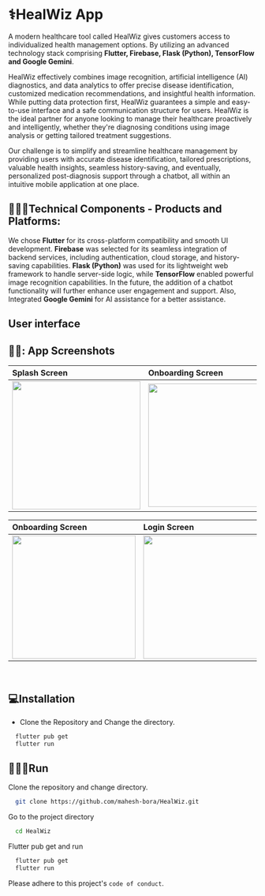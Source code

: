 # ⚕️HealWiz App 

A modern healthcare tool called HealWiz gives customers access to individualized health management options. By utilizing an advanced technology stack comprising **Flutter, Firebase, Flask (Python), TensorFlow  and Google Gemini**.

HealWiz effectively combines image recognition, artificial intelligence (AI) diagnostics, and data analytics to offer precise disease identification, customized medication recommendations, and insightful health information. While putting data protection first, HealWiz guarantees a simple and easy-to-use interface and a safe communication structure for users. HealWiz is the ideal partner for anyone looking to manage their healthcare proactively and intelligently, whether they're diagnosing conditions using image analysis or getting tailored treatment suggestions.


Our challenge is to simplify and streamline healthcare management by providing users with accurate disease identification, tailored prescriptions, valuable health insights, seamless history-saving, and eventually, personalized post-diagnosis support through a chatbot, all within an intuitive mobile application at one place.

## 👨🏻‍💻Technical Components - Products and Platforms:
We chose **Flutter** for its cross-platform compatibility and smooth UI development. **Firebase** was selected for its seamless integration of backend services, including authentication, cloud storage, and history-saving capabilities. **Flask (Python)** was used for its lightweight web framework to handle server-side logic, while **TensorFlow** enabled powerful image recognition capabilities. In the future, the addition of a chatbot functionality will further enhance user engagement and support. Also, Integrated **Google Gemini** for AI assistance for a better assistance.


## User interface
  
## 👨‍💻: App Screenshots

| Splash Screen | Onboarding Screen | Onboarding Screen | 
| :---         |     :---      |     :---      |       
| <img src="https://github.com/mahesh-bora/HealWiz/assets/101460679/f93c3188-8bc9-42b6-ab0a-e8329279f915" width="260" height="auto" />  | <img src="https://github.com/mahesh-bora/HealWiz/assets/101460679/e6bdced1-64b9-43d8-a005-70220956e3a0" width="250" height="auto" /> | <img src="https://github.com/mahesh-bora/HealWiz/assets/101460679/3b4c0a06-c19f-4239-a854-24dd863861fc" width="250" height="auto" />     

| Onboarding Screen | Login Screen |  Home Screen |
| :---         |     :---      |      :---      |
 <img src="https://github.com/mahesh-bora/HealWiz/assets/101460679/1a55592b-c1e1-443c-803a-6d7189bafc68" width="250" height="auto" />    | <img src="https://github.com/mahesh-bora/HealWiz/assets/101460679/067d2b86-0ce2-4175-8021-4acea55498a2" width="250" height="auto" /> | <img src="https://github.com/mahesh-bora/HealWiz/assets/101460679/2267ac46-22b5-44f5-8056-0683d116a167" width="250" height="auto" /> 


 

</div>


<br/>



## 💻Installation

* Clone the Repository and Change the directory.

```bash
  flutter pub get
  flutter run
```
    
## 🧑🏻‍💻Run 

Clone the repository and change directory.

```bash
  git clone https://github.com/mahesh-bora/HealWiz.git
```

Go to the project directory

```bash
  cd HealWiz
```

Flutter pub get and run
```bash
  flutter pub get
  flutter run
```






Please adhere to this project's `code of conduct`.



